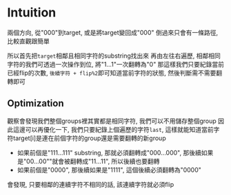 # Intuition

兩個方向, 從"000"到target, 或是將target變回成"000"
倒過來只會有一條路徑, 比較直觀跟簡單

所以首先把`target`相鄰且相同字符的substring找出來
再由左往右遍歷, 相鄰相同字符的我們可透過一次操作到位, 將"1...1"一次翻轉為"0"
那這樣我們只要紀錄當前已經flip的次數, `後續字符 + flip%2`即可知道當前字符的狀態, 然後判斷需不需要翻轉即可

## Optimization

觀察會發現我們整個groups裡其實都是相同字符, 我們可以不用儲存整個group
因此這邊可以再優化一下, 我們只要紀錄上個遍歷的字符`last`, 這樣就能知道當前字符target[i]是連在前個字符的group還是需要翻轉的新group

- 如果前個是"111...111" substring, 那就必須翻轉成"000...000", 那後續如果是"00...00""就會被翻轉成"11...11", 所以後續也要翻轉
- 如果前個是"0000", 那後續如果是"1111", 這個後續必須翻轉為"0000"

會發現, 只要相鄰的連續字符不相同的話, 該連續字符就必須flip